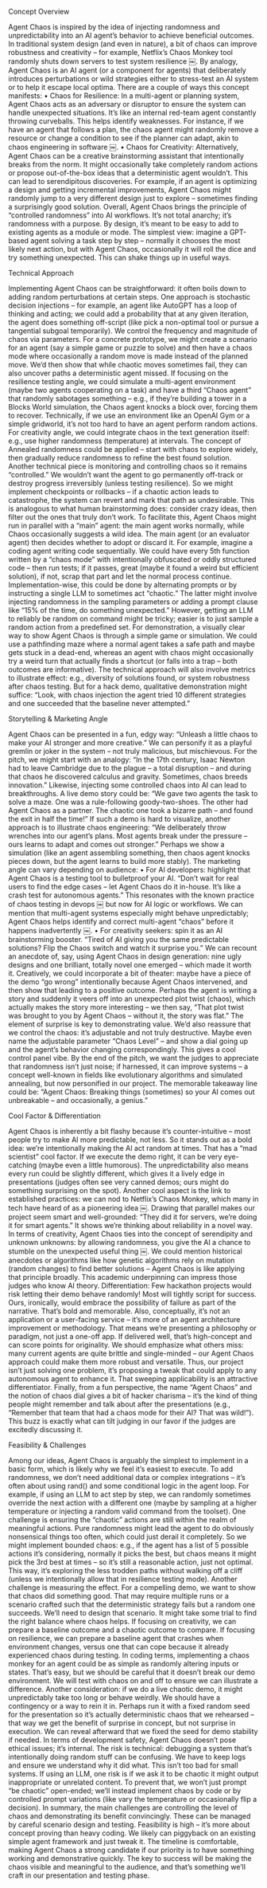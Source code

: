 Concept Overview

Agent Chaos is inspired by the idea of injecting randomness and unpredictability into an AI agent’s behavior to achieve beneficial outcomes. In traditional system design (and even in nature), a bit of chaos can improve robustness and creativity – for example, Netflix’s Chaos Monkey tool randomly shuts down servers to test system resilience ￼. By analogy, Agent Chaos is an AI agent (or a component for agents) that deliberately introduces perturbations or wild strategies either to stress-test an AI system or to help it escape local optima. There are a couple of ways this concept manifests:
	•	Chaos for Resilience: In a multi-agent or planning system, Agent Chaos acts as an adversary or disruptor to ensure the system can handle unexpected situations. It’s like an internal red-team agent constantly throwing curveballs. This helps identify weaknesses. For instance, if we have an agent that follows a plan, the chaos agent might randomly remove a resource or change a condition to see if the planner can adapt, akin to chaos engineering in software ￼.
	•	Chaos for Creativity: Alternatively, Agent Chaos can be a creative brainstorming assistant that intentionally breaks from the norm. It might occasionally take completely random actions or propose out-of-the-box ideas that a deterministic agent wouldn’t. This can lead to serendipitous discoveries. For example, if an agent is optimizing a design and getting incremental improvements, Agent Chaos might randomly jump to a very different design just to explore – sometimes finding a surprisingly good solution.
Overall, Agent Chaos brings the principle of “controlled randomness” into AI workflows. It’s not total anarchy; it’s randomness with a purpose. By design, it’s meant to be easy to add to existing agents as a module or mode. The simplest view: imagine a GPT-based agent solving a task step by step – normally it chooses the most likely next action, but with Agent Chaos, occasionally it will roll the dice and try something unexpected. This can shake things up in useful ways.

Technical Approach

Implementing Agent Chaos can be straightforward: it often boils down to adding random perturbations at certain steps. One approach is stochastic decision injections – for example, an agent like AutoGPT has a loop of thinking and acting; we could add a probability that at any given iteration, the agent does something off-script (like pick a non-optimal tool or pursue a tangential subgoal temporarily). We control the frequency and magnitude of chaos via parameters. For a concrete prototype, we might create a scenario for an agent (say a simple game or puzzle to solve) and then have a chaos mode where occasionally a random move is made instead of the planned move. We’d then show that while chaotic moves sometimes fail, they can also uncover paths a deterministic agent missed. If focusing on the resilience testing angle, we could simulate a multi-agent environment (maybe two agents cooperating on a task) and have a third “Chaos agent” that randomly sabotages something – e.g., if they’re building a tower in a Blocks World simulation, the Chaos agent knocks a block over, forcing them to recover. Technically, if we use an environment like an OpenAI Gym or a simple gridworld, it’s not too hard to have an agent perform random actions. For creativity angle, we could integrate chaos in the text generation itself: e.g., use higher randomness (temperature) at intervals. The concept of Annealed randomness could be applied – start with chaos to explore widely, then gradually reduce randomness to refine the best found solution. Another technical piece is monitoring and controlling chaos so it remains “controlled.” We wouldn’t want the agent to go permanently off-track or destroy progress irreversibly (unless testing resilience). So we might implement checkpoints or rollbacks – if a chaotic action leads to catastrophe, the system can revert and mark that path as undesirable. This is analogous to what human brainstorming does: consider crazy ideas, then filter out the ones that truly don’t work. To facilitate this, Agent Chaos might run in parallel with a “main” agent: the main agent works normally, while Chaos occasionally suggests a wild idea. The main agent (or an evaluator agent) then decides whether to adopt or discard it. For example, imagine a coding agent writing code sequentially. We could have every 5th function written by a “chaos mode” with intentionally obfuscated or oddly structured code – then run tests; if it passes, great (maybe it found a weird but efficient solution), if not, scrap that part and let the normal process continue. Implementation-wise, this could be done by alternating prompts or by instructing a single LLM to sometimes act “chaotic.” The latter might involve injecting randomness in the sampling parameters or adding a prompt clause like “15% of the time, do something unexpected.” However, getting an LLM to reliably be random on command might be tricky; easier is to just sample a random action from a predefined set. For demonstration, a visually clear way to show Agent Chaos is through a simple game or simulation. We could use a pathfinding maze where a normal agent takes a safe path and maybe gets stuck in a dead-end, whereas an agent with chaos might occasionally try a weird turn that actually finds a shortcut (or falls into a trap – both outcomes are informative). The technical approach will also involve metrics to illustrate effect: e.g., diversity of solutions found, or system robustness after chaos testing. But for a hack demo, qualitative demonstration might suffice: “Look, with chaos injection the agent tried 10 different strategies and one succeeded that the baseline never attempted.”

Storytelling & Marketing Angle

Agent Chaos can be presented in a fun, edgy way: “Unleash a little chaos to make your AI stronger and more creative.” We can personify it as a playful gremlin or joker in the system – not truly malicious, but mischievous. For the pitch, we might start with an analogy: “In the 17th century, Isaac Newton had to leave Cambridge due to the plague – a total disruption – and during that chaos he discovered calculus and gravity. Sometimes, chaos breeds innovation.” Likewise, injecting some controlled chaos into AI can lead to breakthroughs. A live demo story could be: “We gave two agents the task to solve a maze. One was a rule-following goody-two-shoes. The other had Agent Chaos as a partner. The chaotic one took a bizarre path – and found the exit in half the time!” If such a demo is hard to visualize, another approach is to illustrate chaos engineering: “We deliberately throw wrenches into our agent’s plans. Most agents break under the pressure – ours learns to adapt and comes out stronger.” Perhaps we show a simulation (like an agent assembling something, then chaos agent knocks pieces down, but the agent learns to build more stably). The marketing angle can vary depending on audience:
	•	For AI developers: highlight that Agent Chaos is a testing tool to bulletproof your AI. “Don’t wait for real users to find the edge cases – let Agent Chaos do it in-house. It’s like a crash test for autonomous agents.” This resonates with the known practice of chaos testing in devops ￼ but now for AI logic or workflows. We can mention that multi-agent systems especially might behave unpredictably; Agent Chaos helps identify and correct multi-agent “chaos” before it happens inadvertently ￼.
	•	For creativity seekers: spin it as an AI brainstorming booster. “Tired of AI giving you the same predictable solutions? Flip the Chaos switch and watch it surprise you.” We can recount an anecdote of, say, using Agent Chaos in design generation: nine ugly designs and one brilliant, totally novel one emerged – which made it worth it.
Creatively, we could incorporate a bit of theater: maybe have a piece of the demo “go wrong” intentionally because Agent Chaos intervened, and then show that leading to a positive outcome. Perhaps the agent is writing a story and suddenly it veers off into an unexpected plot twist (chaos), which actually makes the story more interesting – we then say, “That plot twist was brought to you by Agent Chaos – without it, the story was flat.” The element of surprise is key to demonstrating value. We’d also reassure that we control the chaos: it’s adjustable and not truly destructive. Maybe even name the adjustable parameter “Chaos Level” – and show a dial going up and the agent’s behavior changing correspondingly. This gives a cool control panel vibe. By the end of the pitch, we want the judges to appreciate that randomness isn’t just noise; if harnessed, it can improve systems – a concept well-known in fields like evolutionary algorithms and simulated annealing, but now personified in our project. The memorable takeaway line could be: “Agent Chaos: Breaking things (sometimes) so your AI comes out unbreakable – and occasionally, a genius.”

Cool Factor & Differentiation

Agent Chaos is inherently a bit flashy because it’s counter-intuitive – most people try to make AI more predictable, not less. So it stands out as a bold idea: we’re intentionally making the AI act random at times. That has a “mad scientist” cool factor. If we execute the demo right, it can be very eye-catching (maybe even a little humorous). The unpredictability also means every run could be slightly different, which gives it a lively edge in presentations (judges often see very canned demos; ours might do something surprising on the spot). Another cool aspect is the link to established practices: we can nod to Netflix’s Chaos Monkey, which many in tech have heard of as a pioneering idea ￼. Drawing that parallel makes our project seem smart and well-grounded: “They did it for servers, we’re doing it for smart agents.” It shows we’re thinking about reliability in a novel way. In terms of creativity, Agent Chaos ties into the concept of serendipity and unknown unknowns: by allowing randomness, you give the AI a chance to stumble on the unexpected useful thing ￼. We could mention historical anecdotes or algorithms like how genetic algorithms rely on mutation (random changes) to find better solutions – Agent Chaos is like applying that principle broadly. This academic underpinning can impress those judges who know AI theory. Differentiation: Few hackathon projects would risk letting their demo behave randomly! Most will tightly script for success. Ours, ironically, would embrace the possibility of failure as part of the narrative. That’s bold and memorable. Also, conceptually, it’s not an application or a user-facing service – it’s more of an agent architecture improvement or methodology. That means we’re presenting a philosophy or paradigm, not just a one-off app. If delivered well, that’s high-concept and can score points for originality. We should emphasize what others miss: many current agents are quite brittle and single-minded – our Agent Chaos approach could make them more robust and versatile. Thus, our project isn’t just solving one problem, it’s proposing a tweak that could apply to any autonomous agent to enhance it. That sweeping applicability is an attractive differentiator. Finally, from a fun perspective, the name “Agent Chaos” and the notion of chaos dial gives a bit of hacker charisma – it’s the kind of thing people might remember and talk about after the presentations (e.g., “Remember that team that had a chaos mode for their AI? That was wild!”). This buzz is exactly what can tilt judging in our favor if the judges are excitedly discussing it.

Feasibility & Challenges

Among our ideas, Agent Chaos is arguably the simplest to implement in a basic form, which is likely why we feel it’s easiest to execute. To add randomness, we don’t need additional data or complex integrations – it’s often about using rand() and some conditional logic in the agent loop. For example, if using an LLM to act step by step, we can randomly sometimes override the next action with a different one (maybe by sampling at a higher temperature or injecting a random valid command from the toolset). One challenge is ensuring the “chaotic” actions are still within the realm of meaningful actions. Pure randomness might lead the agent to do obviously nonsensical things too often, which could just derail it completely. So we might implement bounded chaos: e.g., if the agent has a list of 5 possible actions it’s considering, normally it picks the best, but chaos means it might pick the 3rd best at times – so it’s still a reasonable action, just not optimal. This way, it’s exploring the less trodden paths without walking off a cliff (unless we intentionally allow that in resilience testing mode). Another challenge is measuring the effect. For a compelling demo, we want to show that chaos did something good. That may require multiple runs or a scenario crafted such that the deterministic strategy fails but a random one succeeds. We’ll need to design that scenario. It might take some trial to find the right balance where chaos helps. If focusing on creativity, we can prepare a baseline outcome and a chaotic outcome to compare. If focusing on resilience, we can prepare a baseline agent that crashes when environment changes, versus one that can cope because it already experienced chaos during testing. In coding terms, implementing a chaos monkey for an agent could be as simple as randomly altering inputs or states. That’s easy, but we should be careful that it doesn’t break our demo environment. We will test with chaos on and off to ensure we can illustrate a difference. Another consideration: if we do a live chaotic demo, it might unpredictably take too long or behave weirdly. We should have a contingency or a way to rein it in. Perhaps run it with a fixed random seed for the presentation so it’s actually deterministic chaos that we rehearsed – that way we get the benefit of surprise in concept, but not surprise in execution. We can reveal afterward that we fixed the seed for demo stability if needed. In terms of development safety, Agent Chaos doesn’t pose ethical issues; it’s internal. The risk is technical: debugging a system that’s intentionally doing random stuff can be confusing. We have to keep logs and ensure we understand why it did what. This isn’t too bad for small systems. If using an LLM, one risk is if we ask it to be chaotic it might output inappropriate or unrelated content. To prevent that, we won’t just prompt “be chaotic” open-ended; we’ll instead implement chaos by code or by controlled prompt variations (like vary the temperature or occasionally flip a decision). In summary, the main challenges are controlling the level of chaos and demonstrating its benefit convincingly. These can be managed by careful scenario design and testing. Feasibility is high – it’s more about concept proving than heavy coding. We likely can piggyback on an existing simple agent framework and just tweak it. The timeline is comfortable, making Agent Chaos a strong candidate if our priority is to have something working and demonstrative quickly. The key to success will be making the chaos visible and meaningful to the audience, and that’s something we’ll craft in our presentation and testing phase.